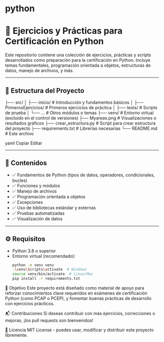 # python
# 🐍 Ejercicios y Prácticas para Certificación en Python

Este repositorio contiene una colección de ejercicios, prácticas y scripts desarrollados como preparación para la certificación en Python. 
Incluye temas fundamentales, programación orientada a objetos, estructuras de datos, manejo de archivos, y más.

---

## 📁 Estructura del Proyecto
├── src/
│ ├── inicio/ # Introducción y fundamentos básicos
│ ├── PrimerosEjercicios/ # Primeros ejercicios de práctica
│ ├── tests/ # Scripts de prueba
│ └── ... # Otros módulos o temas
├── venv/ # Entorno virtual (excluido en el control de versiones)
├── Myareas.png # Visualizaciones o resultados gráficos
├── crear_estructura.py # Script para crear estructura del proyecto
├── requirements.txt # Librerías necesarias
└── README.md # Este archivo

yaml
Copiar
Editar

---

## 📌 Contenidos

- ✅ Fundamentos de Python (tipos de datos, operadores, condicionales, bucles)
- ✅ Funciones y módulos
- ✅ Manejo de archivos
- ✅ Programación orientada a objetos
- ✅ Excepciones
- ✅ Uso de bibliotecas estándar y externas
- ✅ Pruebas automatizadas
- ✅ Visualización de datos

---

## ⚙️ Requisitos

- Python 3.8 o superior  
- Entorno virtual (recomendado):  
  ```bash
  python -m venv venv
  .\venv\Scripts\activate  # Windows
  source venv/bin/activate  # Linux/Mac
  pip install -r requirements.txt
🎯 Objetivo
Este proyecto está diseñado como material de apoyo para reforzar conocimientos clave requeridos en exámenes de certificación Python (como PCAP o PCEP), y fomentar buenas prácticas de desarrollo con ejercicios prácticos.

📬 Contribuciones
Si deseas contribuir con más ejercicios, correcciones o mejoras, ¡los pull requests son bienvenidos!

📖 Licencia
MIT License - puedes usar, modificar y distribuir este proyecto libremente.
